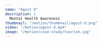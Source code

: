 ```yaml
---
name: "Agust D"
description: |
  Mental Health Awareness
thumbnail: "/motion/thumbnail/agust-d.png"
video: "/motion/agust-d.mp4"
image: "/motion/case-study/tourism.jpg"
---
```

